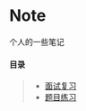# Note
个人的一些笔记



#### 目录  
>* [面试复习](https://github.com/LaoMaoKaKa/Note/blob/main/%E9%9D%A2%E8%AF%95%E5%A4%8D%E4%B9%A0)  
>* [题目练习](https://github.com/LaoMaoKaKa/Note/blob/main/%E9%A2%98%E7%9B%AE%E7%BB%83%E4%B9%A0)  
